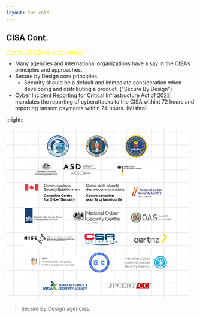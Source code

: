 ```yaml
---
layout: two-cols
---
```


## CISA Cont.

[Link to CISA Secure by Design.](https://www.cisa.gov/sites/default/files/2023-10/SecureByDesign_1025_508c.pdf)
- <CursorType :speed="10" :slide="9">Many agencies and international organizations have a say in the CISA’s principles and approaches.</CursorType>
- <CursorType :speed="10" :slide="9">Secure by Design core principles.</CursorType>
    - <CursorType :speed="10" :slide="9">Security should be a default and immediate consideration when developing and distributing a product. ("Secure By Design")</CursorType>
- <CursorType :speed="10" :slide="9">Cyber Incident Reporting for Critical Infrastructure Act of 2022: mandates the reporting of cyberattacks to the CISA withint 72 hours and reporting ransom payments within 24 hours. (Mishra)</CursorType>

::right::

![Agencies](/agencies.png)

> Secure By Design agencies.

<style>
a {
    color: yellow
}
</style>

